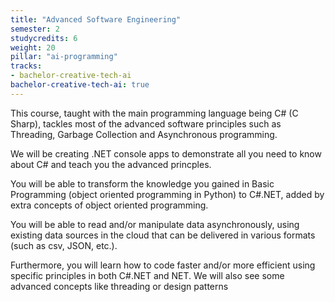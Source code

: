 ```yaml
---
title: "Advanced Software Engineering"
semester: 2
studycredits: 6
weight: 20
pillar: "ai-programming"
tracks:
- bachelor-creative-tech-ai
bachelor-creative-tech-ai: true
---
```


This course, taught with the main programming language being C# (C Sharp), tackles most of the advanced software principles such as Threading, Garbage Collection and Asynchronous programming.

We will be creating .NET console apps to demonstrate all you need to know about C# and teach you the advanced princples.

You will be able to transform the knowledge you gained in Basic Programming (object oriented programming in Python) to C#.NET, added by extra concepts of object oriented programming.

You will be able to read and/or manipulate data asynchronously, using existing data sources in the cloud that can be delivered in various formats (such as csv, JSON, etc.).

Furthermore, you will learn how to code faster and/or more efficient using specific principles in both C#.NET and NET. We will also see some advanced concepts like threading or design patterns